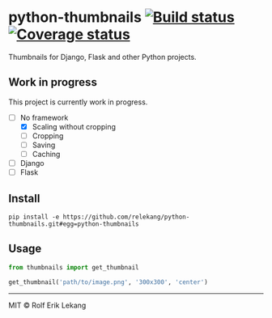 # python-thumbnails  [![Build status](https://ci.frigg.io/badges/relekang/python-thumbnails/)](https://ci.frigg.io/relekang/python-thumbnails/last/) [![Coverage status](https://ci.frigg.io/badges/coverage/relekang/python-thumbnails/)](https://ci.frigg.io/relekang/python-thumbnails/last/)

Thumbnails for Django, Flask and other Python projects.

## Work in progress
This project is currently work in progress.

- [ ] No framework
  - [x] Scaling without cropping
  - [ ] Cropping
  - [ ] Saving
  - [ ] Caching
- [ ] Django
- [ ] Flask

## Install
```
pip install -e https://github.com/relekang/python-thumbnails.git#egg=python-thumbnails
```

## Usage

```python
from thumbnails import get_thumbnail

get_thumbnail('path/to/image.png', '300x300', 'center')
```

----------------------

MIT © Rolf Erik Lekang
